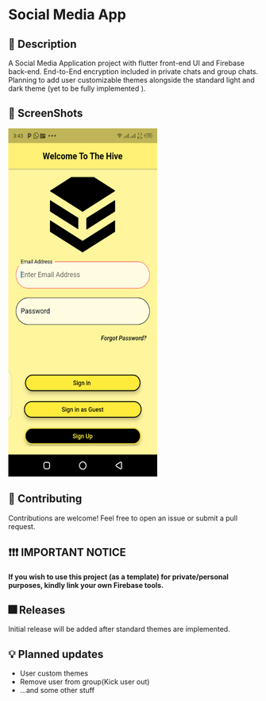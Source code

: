 
# Social Media App

## 📃 Description

A Social Media Application project with flutter front-end UI and Firebase back-end.
End-to-End encryption included in private chats and group chats.
Planning to add user customizable themes alongside  the standard light and dark theme (yet to be fully implemented ).

## 📱 ScreenShots

<img src="https://github.com/Aquarius-blake/Images/blob/main/The%20Hive/signin.png?raw=true" alt="image" width="300" height="700">

## 🤗 Contributing

Contributions are welcome! Feel free to open an issue or submit a pull request.

## ❗❗❗ IMPORTANT NOTICE

#### If you wish to use this project (as a template) for private/personal purposes, kindly link your own Firebase tools.

## 🎆 Releases

Initial release will be added after standard themes are implemented.


## 💡 Planned updates
   - User custom themes
   - Remove user from group(Kick user out)
   - ...and some other stuff 

